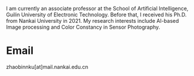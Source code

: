 

I am currently an associate professor at the School of Artificial Intelligence, Guilin University of Electronic Technology. Before that, I  received his Ph.D. from Nankai University in 2021. My research interests include AI-based Image processing and Color Constancy in Sensor Photography.  

# Email
zhaobinnku[at]mail.nankai.edu.cn


